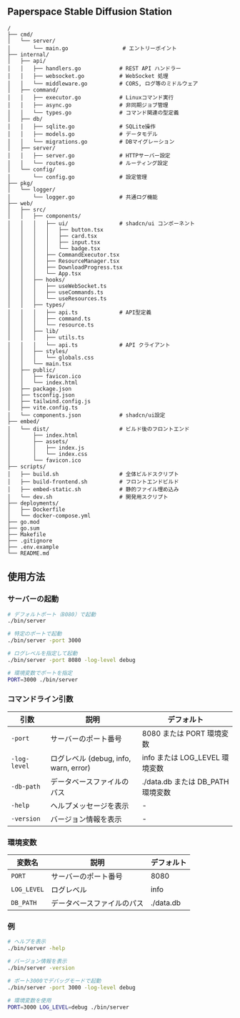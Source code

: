## Paperspace Stable Diffusion Station

```
/
├── cmd/
│   └── server/
│       └── main.go                 # エントリーポイント
├── internal/
│   ├── api/
│   │   ├── handlers.go            # REST API ハンドラー
│   │   ├── websocket.go           # WebSocket 処理
│   │   └── middleware.go          # CORS, ログ等のミドルウェア
│   ├── command/
│   │   ├── executor.go            # Linuxコマンド実行
│   │   ├── async.go               # 非同期ジョブ管理
│   │   └── types.go               # コマンド関連の型定義
│   ├── db/
│   │   ├── sqlite.go              # SQLite操作
│   │   ├── models.go              # データモデル
│   │   └── migrations.go          # DBマイグレーション
│   ├── server/
│   │   ├── server.go              # HTTPサーバー設定
│   │   └── routes.go              # ルーティング設定
│   └── config/
│       └── config.go              # 設定管理
├── pkg/
│   └── logger/
│       └── logger.go              # 共通ログ機能
├── web/
│   ├── src/
│   │   ├── components/
│   │   │   ├── ui/                # shadcn/ui コンポーネント
│   │   │   │   ├── button.tsx
│   │   │   │   ├── card.tsx
│   │   │   │   ├── input.tsx
│   │   │   │   └── badge.tsx
│   │   │   ├── CommandExecutor.tsx
│   │   │   ├── ResourceManager.tsx
│   │   │   ├── DownloadProgress.tsx
│   │   │   └── App.tsx
│   │   ├── hooks/
│   │   │   ├── useWebSocket.ts
│   │   │   ├── useCommands.ts
│   │   │   └── useResources.ts
│   │   ├── types/
│   │   │   ├── api.ts             # API型定義
│   │   │   ├── command.ts
│   │   │   └── resource.ts
│   │   ├── lib/
│   │   │   ├── utils.ts
│   │   │   └── api.ts             # API クライアント
│   │   ├── styles/
│   │   │   └── globals.css
│   │   └── main.tsx
│   ├── public/
│   │   ├── favicon.ico
│   │   └── index.html
│   ├── package.json
│   ├── tsconfig.json
│   ├── tailwind.config.js
│   ├── vite.config.ts
│   └── components.json            # shadcn/ui設定
├── embed/
│   └── dist/                      # ビルド後のフロントエンド
│       ├── index.html
│       ├── assets/
│       │   ├── index.js
│       │   └── index.css
│       └── favicon.ico
├── scripts/
│   ├── build.sh                   # 全体ビルドスクリプト
│   ├── build-frontend.sh          # フロントエンドビルド
│   ├── embed-static.sh            # 静的ファイル埋め込み
│   └── dev.sh                     # 開発用スクリプト
├── deployments/
│   ├── Dockerfile
│   └── docker-compose.yml
├── go.mod
├── go.sum
├── Makefile
├── .gitignore
├── .env.example
└── README.md
```

## 使用方法

### サーバーの起動

```bash
# デフォルトポート（8080）で起動
./bin/server

# 特定のポートで起動
./bin/server -port 3000

# ログレベルを指定して起動
./bin/server -port 8080 -log-level debug

# 環境変数でポートを指定
PORT=3000 ./bin/server
```

### コマンドライン引数

| 引数 | 説明 | デフォルト |
|------|------|------------|
| `-port` | サーバーのポート番号 | 8080 または PORT 環境変数 |
| `-log-level` | ログレベル (debug, info, warn, error) | info または LOG_LEVEL 環境変数 |
| `-db-path` | データベースファイルのパス | ./data.db または DB_PATH 環境変数 |
| `-help` | ヘルプメッセージを表示 | - |
| `-version` | バージョン情報を表示 | - |

### 環境変数

| 変数名 | 説明 | デフォルト |
|--------|------|------------|
| `PORT` | サーバーのポート番号 | 8080 |
| `LOG_LEVEL` | ログレベル | info |
| `DB_PATH` | データベースファイルのパス | ./data.db |

### 例

```bash
# ヘルプを表示
./bin/server -help

# バージョン情報を表示
./bin/server -version

# ポート3000でデバッグモードで起動
./bin/server -port 3000 -log-level debug

# 環境変数を使用
PORT=3000 LOG_LEVEL=debug ./bin/server
```
